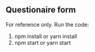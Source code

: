 
## Questionaire form

For reference only. 
Run the code:
1) npm install or yarn install
2) npm start or yarn start
